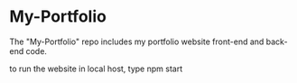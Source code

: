 # My-Portfolio
The "My-Portfolio" repo includes my portfolio website front-end and back-end code.

to run the website in local host, type npm start
